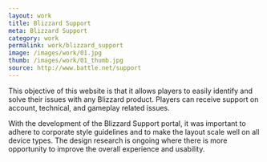 ```yaml
---
layout: work
title: Blizzard Support
meta: Blizzard Support
category: work
permalink: work/blizzard_support
image: /images/work/01.jpg
thumb: /images/work/01_thumb.jpg
source: http://www.battle.net/support
---
```


This objective of this website is that it allows players to easily identify and solve their issues with any Blizzard product. Players can receive support on account, technical, and gameplay related issues.

With the development of the Blizzard Support portal, it was important to adhere to corporate style guidelines and to make the layout scale well on all device types. The design research is ongoing where there is more opportunity to improve the overall experience and usability.

